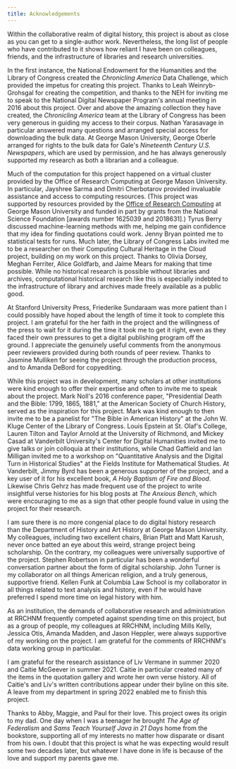 ```yaml
---
title: Acknowledgements
---
```


Within the collaborative realm of digital history, this project is about as close as you can get to a single-author work. Nevertheless, the long list of people who have contributed to it shows how reliant I have been on colleagues, friends, and the infrastructure of libraries and research universities.

In the first instance, the National Endowment for the Humanities and the Library of Congress created the _Chronicling America_ Data Challenge, which provided the impetus for creating this project. Thanks to Leah Weinryb-Grohsgal for creating the competition, and thanks to the NEH for inviting me to speak to the National Digital Newspaper Program's annual meeting in 2016 about this project. Over and above the amazing collection they have created, the _Chronicling America_ team at the Library of Congress has been very generous in guiding my access to their corpus. Nathan Yarasavage in particular answered many questions and arranged special access for downloading the bulk data. At George Mason University, George Oberle arranged for rights to the bulk data for Gale's _Nineteenth Century U.S. Newspapers_, which are used by permission, and he has always generously supported my research as both a librarian and a colleague. 

Much of the computation for this project happened on a virtual cluster provided by the Office of Research Computing at George Mason University. In particular, Jayshree Sarma and Dmitri Cherbotarov provided invaluable assistance and access to computing resources. (This project was supported by resources provided by the [Office of Research Computing](https://orc.gmu.edu/) at George Mason University and funded in part by grants from the National Science Foundation [awards number 1625039 and 2018631].) Tyrus Berry discussed machine-learning methods with me, helping me gain confidence that my idea for finding quotations could work. Jenny Bryan pointed me to statistical tests for runs. Much later, the Library of Congress Labs invited me to be a researcher on their Computing Cultural Heritage in the Cloud project, building on my work on this project. Thanks to Olivia Dorsey, Meghan Ferriter, Alice Goldfarb, and Jaime Mears for making that time possible. While no historical research is possible without libraries and archives, computational historical research like this is especially indebted to the infrastructure of library and archives made freely available as a public good.

At Stanford University Press, Friederike Sundaraam was more patient than I could possibly have hoped about the length of time it took to complete this project. I am grateful for the her faith in the project and the willingness of the press to wait for it during the time it took me to get it right, even as they faced their own pressures to get a digital publishing program off the ground. I appreciate the genuinely useful comments from the anonymous peer reviewers provided during both rounds of peer review. Thanks to Jasmine Mulliken for seeing the project through the production process, and to Amanda DeBord for copyediting.

While this project was in development, many scholars at other institutions were kind enough to offer their expertise and often to invite me to speak about the project. Mark Noll's 2016 conference paper, "Presidential Death and the Bible: 1799, 1865, 1881," at the American Society of Church History, served as the inspiration for this project. Mark was kind enough to then invite me to be a panelist for "The Bible in American History" at the John W. Kluge Center of the Library of Congress. Louis Epstein at St. Olaf's College, Lauren Tilton and Taylor Arnold at the University of Richmond, and Mickey Casad at Vanderbilt University's Center for Digital Humanities invited me to give talks or join colloquia at their institutions, while Chad Gaffield and Ian Milligan invited me to a workshop on "Quantitative Analysis and the Digital Turn in Historical Studies" at the Fields Institute for Mathematical Studies. At Vanderbilt, Jimmy Byrd has been a generous supporter of the project, and a key user of it for his excellent book, _A Holy Baptism of Fire and Blood_. Likewise Chris Gehrz has made frequent use of the project to write insightful verse histories for his blog posts at _The Anxious Bench_, which were encouraging to me as a sign that other people found value in using the project for their research.

I am sure there is no more congenial place to do digital history research than the Department of History and Art History at George Mason University. My colleagues, including two excellent chairs, Brian Platt and Matt Karush, never once batted an eye about this weird, strange project being scholarship. On the contrary, my colleagues were universally supportive of the project. Stephen Robertson in particular has been a wonderful conversation partner about the form of digital scholarship. John Turner is my collaborator on all things American religion, and a truly generous, supportive friend. Kellen Funk at Columbia Law School is my collaborator in all things related to text analysis and history, even if he would have preferred I spend more time on legal history with him.

As an institution, the demands of collaborative research and administration at RRCHNM frequently competed against spending time on this project, but as a group of people, my colleagues at RRCHNM, including Mills Kelly, Jessica Otis, Amanda Madden, and Jason Heppler, were always supportive of my working on the project. I am grateful for the comments of RRCHNM's data working group in particular.

I am grateful for the research assistance of Liv Vermane in summer 2020 and Caitie McGeever in summer 2021. Caitie in particular created many of the items in the quotation gallery and wrote her own verse history. All of Caitie's and Liv's written contributions appear under their byline on this site. A leave from my department in spring 2022 enabled me to finish this project.

Thanks to Abby, Maggie, and Paul for their love. This project owes its origin to my dad. One day when I was a teenager he brought _The Age of Federalism_ and _Sams Teach Yourself Java in 21 Days_ home from the bookstore, supporting all of my interests no matter how disparate or disant from his own. I doubt that this project is what he was expecting would result some two decades later, but whatever I have done in life is because of the love and support my parents gave me.
